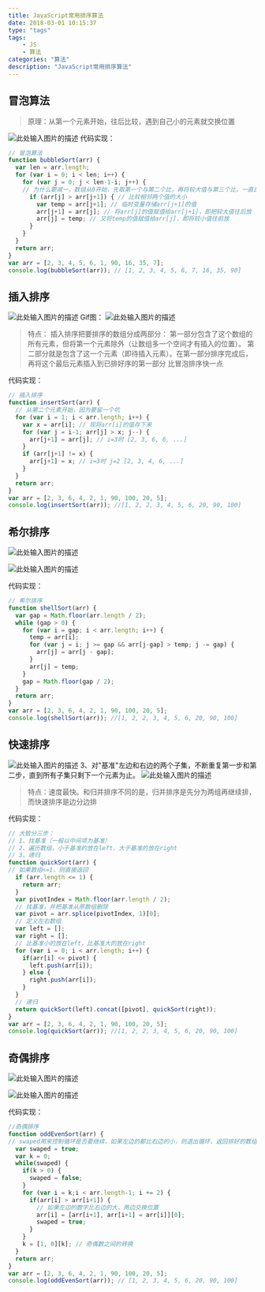 ```yaml
---
title: JavaScript常用排序算法
date: 2018-03-01 10:15:37
type: "tags"
tags:
	- JS
	- 算法
categories: "算法"
description: "JavaScript常用排序算法"
---
```


## 冒泡算法

>原理：从第一个元素开始，往后比较，遇到自己小的元素就交换位置

![此处输入图片的描述][1]
代码实现：
```JavaScript
// 冒泡算法
function bubbleSort(arr) {
  var len = arr.length;
  for (var i = 0; i < len; i++) {
	for (var j = 0; j < len-1-i; j++) {
	// 为什么要减一，数组从0开始，先取第一个与第二个比，再将较大值与第三个比，一直比到最后一个，再拿第二个值与第三个比……(外层循环一次，内层循环多次)
	  if (arr[j] > arr[j+1]) { // 比较相邻两个值的大小
		var temp = arr[j+1]; // 临时变量存储arr[j+1]的值
		arr[j+1] = arr[j]; // 将arr[j]的值赋值给arr[j+1]，即把较大值往后放
		arr[j] = temp; // 又将temp的值赋值给arr[j]，即将较小值往前放
	  }
	}
  }
  return arr;
}
var arr = [2, 3, 4, 5, 6, 1, 90, 16, 35, 7];
console.log(bubbleSort(arr)); // [1, 2, 3, 4, 5, 6, 7, 16, 35, 90]
```
## 插入排序
![此处输入图片的描述][2]
Gif图：
![此处输入图片的描述][3]


>特点：
>插入排序把要排序的数组分成两部分：
>第一部分包含了这个数组的所有元素，但将第一个元素除外（让数组多一个空间才有插入的位置）。
>第二部分就是包含了这一个元素（即待插入元素）。在第一部分排序完成后，再将这个最后元素插入到已排好序的第一部分
>比冒泡排序快一点

代码实现：
```JavaScript
// 插入排序
function insertSort(arr) {
  // 从第二个元素开始，因为要留一个坑
  for (var i = 1; i < arr.length; i++) {
    var x = arr[i]; // 现将arr[i]的值存下来
	for (var j = i-1; arr[j] > x; j--) {
	  arr[j+1] = arr[j]; // i=3时 [2, 3, 6, 6, ...]
	}
	if (arr[j+1] != x) {
	  arr[j+1] = x; // i=3时 j=2 [2, 3, 4, 6, ...]
	}
  }
  return arr;
}
var arr = [2, 3, 6, 4, 2, 1, 90, 100, 20, 5];
console.log(insertSort(arr)); //[1, 2, 2, 3, 4, 5, 6, 20, 90, 100]
```
## 希尔排序
![此处输入图片的描述][4]


![此处输入图片的描述][5]


  代码实现：
```JavaScript
// 希尔排序
function shellSort(arr) {
  var gap = Math.floor(arr.length / 2);
  while (gap > 0) {
    for (var i = gap; i < arr.length; i++) {
	  temp = arr[i];
	  for (var j = i; j >= gap && arr[j-gap] > temp; j -= gap) {
	    arr[j] = arr[j - gap];
	  }
	  arr[j] = temp;
	}
	gap = Math.floor(gap / 2);
  }
  return arr;
}
var arr = [2, 3, 6, 4, 2, 1, 90, 100, 20, 5];
console.log(shellSort(arr)); //[1, 2, 2, 3, 4, 5, 6, 20, 90, 100]
```
## 快速排序
![此处输入图片的描述][6]
3、对"基准"左边和右边的两个子集，不断重复第一步和第二步，直到所有子集只剩下一个元素为止。
![此处输入图片的描述][7]
  >特点：速度最快。和归并排序不同的是，归并排序是先分为两组再继续排，而快速排序是边分边排

代码实现：
```JavaScript
// 大致分三步：
// 1、找基准（一般以中间项为基准）
// 2、遍历数组，小于基准的放在left，大于基准的放在right
// 3、递归
function quickSort(arr) {
// 如果数组<=1，则直接返回
  if (arr.length <= 1) {
    return arr;
  }
  var pivotIndex = Math.floor(arr.length / 2);
  // 找基准，并把基准从原数组删除
  var pivot = arr.splice(pivotIndex, 1)[0];
  // 定义左右数组
  var left = [];
  var right = [];
  // 比基准小的放在left，比基准大的放在right
  for (var i = 0; i < arr.length; i++) {
    if(arr[i] <= pivot) {
 	  left.push(arr[i]);
 	} else {
 	  right.push(arr[i]);
 	}
  }
  // 递归
  return quickSort(left).concat([pivot], quickSort(right));
} 
var arr = [2, 3, 6, 4, 2, 1, 90, 100, 20, 5];
console.log(quickSort(arr)); //[1, 2, 2, 3, 4, 5, 6, 20, 90, 100]
```
## 奇偶排序
![此处输入图片的描述][8]

![此处输入图片的描述][9]


[1]: http://p9.pstatp.com/large/31f700004cd560512e10
[2]: http://p1.pstatp.com/large/32040001405eee3b0feb
[3]: http://p3.pstatp.com/large/31f30005215262ad5c2c
[4]: http://p9.pstatp.com/large/31f50001fa47898d558e
[5]: http://p3.pstatp.com/large/31f7000052f9c0b67e86
[6]: http://p1.pstatp.com/large/3202000045b4fa206217
[7]: http://p3.pstatp.com/large/320b0000495f2a5aceaa
[8]: http://p3.pstatp.com/large/320200004c84b8c20819
[9]: http://p3.pstatp.com/large/320200004d44a4a1bb61

代码实现：
```JavaScript
//奇偶排序
function oddEvenSort(arr) {
// swaped用来控制循环是否要继续，如果左边的都比右边的小，则退出循环，返回排好的数组
  var swaped = true;
  var k = 0;
  while(swaped) {
    if(k > 0) {
	  swaped = false;
	}
	for (var i = k;i < arr.length-1; i += 2) {
	  if(arr[i] > arr[i+1]) {
	    // 如果左边的数字比右边的大，两边交换位置
	    arr[i] = [arr[i+1], arr[i+1] = arr[i]][0];
		swaped = true;
	  }
	}
	k = [1, 0][k]; // 奇偶数之间的转换
  }
  return arr;
}
var arr = [2, 3, 6, 4, 2, 1, 90, 100, 20, 5];
console.log(oddEvenSort(arr)); // [1, 2, 3, 4, 5, 6, 20, 90, 100]
```
